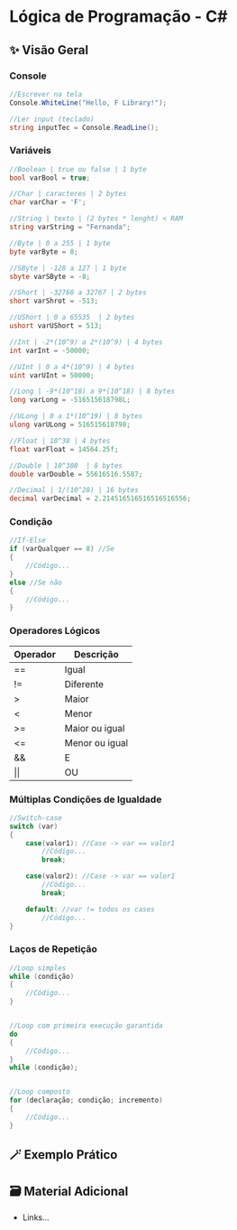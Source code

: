 # Lógica de Programação - C#

## ✨ Visão Geral

### Console
```csharp
//Escrever na tela
Console.WhiteLine("Hello, F Library!");

//Ler input (teclado)
string inputTec = Console.ReadLine();
```

### Variáveis
```csharp
//Boolean | true ou false | 1 byte
bool varBool = true;

//Char | caracteres | 2 bytes
char varChar = 'F';

//String | texto | (2 bytes * lenght) < RAM
string varString = "Fernanda";

//Byte | 0 a 255 | 1 byte
byte varByte = 8;

//SByte | -128 a 127 | 1 byte
sbyte varSByte = -8;

//Short | -32768 a 32767 | 2 bytes
short varShrot = -513;

//UShort | 0 a 65535  | 2 bytes
ushort varUShort = 513;

//Int | -2*(10^9) a 2*(10^9) | 4 bytes
int varInt = -50000;

//UInt | 0 a 4*(10^9) | 4 bytes
uint varUInt = 50000;

//Long | -9*(10^18) a 9*(10^18) | 8 bytes
long varLong = -516515618798L;

//ULong | 0 a 1*(10^19) | 8 bytes
ulong varULong = 516515618798;

//Float | 10^38 | 4 bytes
float varFloat = 14564.25f;

//Double | 10^308  | 8 bytes
double varDouble = 55616516.5587;

//Decimal | 1/(10^28) | 16 bytes
decimal varDecimal = 2.214516516516516516556;
```

### Condição
```csharp
//If-Else
if (varQualquer == 8) //Se
{ 
    //Código...
}
else //Se não
{ 
    //Código...
}
```

### Operadores Lógicos
| Operador | Descrição |
| - | - |
| == | Igual |
| != | Diferente |
| > | Maior |
| < | Menor |
| >= | Maior ou igual |
| <= | Menor ou igual |
| && | E |
| \|\| | OU |

### Múltiplas Condições de Igualdade
```csharp
//Switch-case
switch (var)
{
    case(valor1): //Case -> var == valor1
        //Código...
        break;

    case(valor2): //Case -> var == valor1
        //Código...
        break;

    default: //var != todos os cases
        //Código...
}
```

### Laços de Repetição
```csharp
//Loop simples
while (condição)
{
    //Código...
}


//Loop com primeira execução garantida
do
{
    //Código...
}
while (condição);


//Loop composto
for (declaração; condição; incremento)
{
    //Código...
}
```


## 🪄 Exemplo Prático
 
## 🗃️ Material Adicional
- Links...
